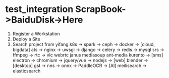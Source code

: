 # test_integration ScrapBook->BaiduDisk->Here
1. Register a Workstation
2. Deploy a Site
3. Search project from yifang
k8s -> spark -> ceph -> docker -> [cloud, bigdata]
ats -> nginx -> uwsgi -> django -> celery ->  redis -> mysql
srs -> ffmpeg -> rtc -> vlc webrtc janus mediasoup ant-media kurento -> [sms]
electron -> chromium -> jquery/vue -> nodejs -> [web]
blender -> [desktop]
gst -> nns -> onnx -> PaddleOCR -> [AI]
meilisearch -> elasticsearch 
